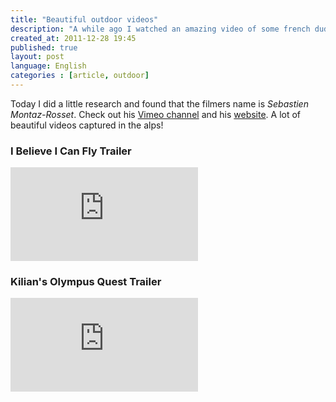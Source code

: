 ```yaml
---
title: "Beautiful outdoor videos"
description: "A while ago I watched an amazing video of some french dudes base jumping and walking a slackline between two mountain tops. It had a great feel to it and the light and colors in the video was great. The full length movie is called _I Believe I Can Fly_ and this was the trailer for it."
created_at: 2011-12-28 19:45
published: true
layout: post
language: English
categories : [article, outdoor]
---
```


Today I did a little research and found that the filmers name is _Sebastien Montaz-Rosset_. Check out his [Vimeo channel](http://vimeo.com/chamonix) and his [website](http://www.sebmontaz.com/). A lot of beautiful videos captured in the alps! 

### I Believe I Can Fly Trailer

<div class="embed-container">
  <iframe src="http://player.vimeo.com/video/31240369?title=0&amp;byline=0&amp;portrait=0" frameborder="0" webkitAllowFullScreen mozallowfullscreen allowFullScreen></iframe>
</div>

### Kilian's Olympus Quest Trailer

<div class="embed-container">
  <iframe src="http://player.vimeo.com/video/25069691?title=0&amp;byline=0&amp;portrait=0" frameborder="0" webkitAllowFullScreen mozallowfullscreen allowFullScreen></iframe>
</div>